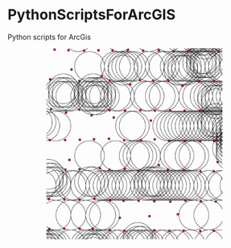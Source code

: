 # PythonScriptsForArcGIS
Python scripts for ArcGis
<p align="center">
  <img src="https://github.com/alexrnov/Files/blob/master/pointsDensity.jpg" width="350" title="points density">
</p>

